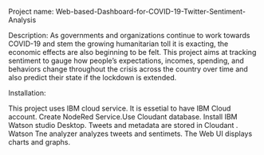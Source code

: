 Project name: Web-based-Dashboard-for-COVID-19-Twitter-Sentiment-Analysis

Description: 
As governments and organizations continue to work towards COVID-19 and stem the growing humanitarian toll it is exacting, the economic effects are also beginning to be felt. 
This project aims at tracking sentiment to gauge how people’s expectations, incomes, spending, and behaviors change throughout the crisis across the country over time
and also predict their state if the lockdown is extended.


Installation:


This project uses IBM cloud service. It is essetial to have IBM Cloud account. Create NodeRed Service.Use Cloudant database. Install IBM Watson studio Desktop. 
Tweets and metadata are stored in Cloudant . Watson Tne analyzer analyzes tweets and sentimets. The Web UI displays charts and graphs.
